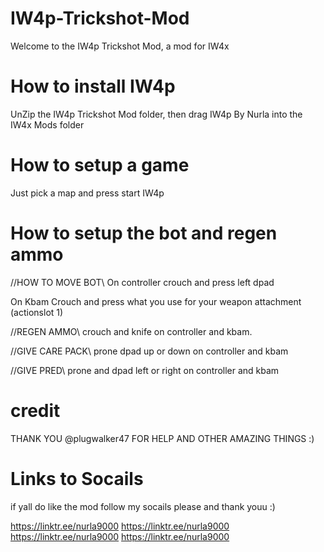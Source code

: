 # IW4p-Trickshot-Mod

Welcome to the IW4p Trickshot Mod, a mod for IW4x


# How to install IW4p

UnZip the IW4p Trickshot Mod folder, then drag IW4p By Nurla into the IW4x Mods folder

# How to setup a game
Just pick a map and press start IW4p

# How to setup the bot and regen ammo

//HOW TO MOVE BOT\\
On controller crouch and press left dpad

On Kbam Crouch and press what you use for your weapon attachment (actionslot 1)

//REGEN AMMO\\
crouch and knife on controller and kbam. 

//GIVE CARE PACK\\
prone dpad up or down on controller and kbam

//GIVE PRED\\
prone and dpad left or right on controller and kbam

# credit 

THANK YOU @plugwalker47 FOR HELP AND OTHER AMAZING THINGS :)

# Links to Socails

if yall do like the mod follow my socails please and thank youu :)

https://linktr.ee/nurla9000
https://linktr.ee/nurla9000
https://linktr.ee/nurla9000
https://linktr.ee/nurla9000
